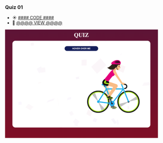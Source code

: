 ### Quiz 01 
- :sunny: [#### CODE ####](https://github.com/iAloudat/Vanier-FrontEnd/blob/main/Quiz/01)
- :rocket: [@@@@ VIEW @@@@](https://htmlpreview.github.io/?https://github.com/iAloudat/Vanier-FrontEnd/blob/main/Quiz/01/index.html)

![](images/ScreenShot.png)
